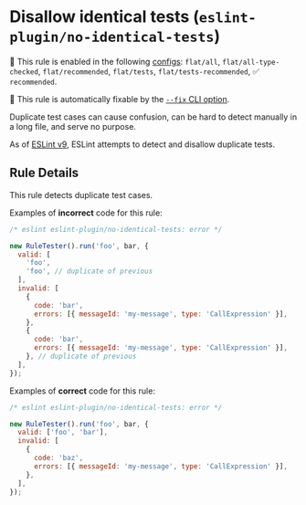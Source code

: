 # Disallow identical tests (`eslint-plugin/no-identical-tests`)

💼 This rule is enabled in the following [configs](https://github.com/eslint-community/eslint-plugin-eslint-plugin#presets): `flat/all`, `flat/all-type-checked`, `flat/recommended`, `flat/tests`, `flat/tests-recommended`, ✅ `recommended`.

🔧 This rule is automatically fixable by the [`--fix` CLI option](https://eslint.org/docs/latest/user-guide/command-line-interface#--fix).

<!-- end auto-generated rule header -->

Duplicate test cases can cause confusion, can be hard to detect manually in a long file, and serve no purpose.

As of [ESLint v9](https://github.com/eslint/rfcs/tree/main/designs/2021-stricter-rule-test-validation#disallow-identical-test-cases), ESLint attempts to detect and disallow duplicate tests.

## Rule Details

This rule detects duplicate test cases.

Examples of **incorrect** code for this rule:

```js
/* eslint eslint-plugin/no-identical-tests: error */

new RuleTester().run('foo', bar, {
  valid: [
    'foo',
    'foo', // duplicate of previous
  ],
  invalid: [
    {
      code: 'bar',
      errors: [{ messageId: 'my-message', type: 'CallExpression' }],
    },
    {
      code: 'bar',
      errors: [{ messageId: 'my-message', type: 'CallExpression' }],
    }, // duplicate of previous
  ],
});
```

Examples of **correct** code for this rule:

```js
/* eslint eslint-plugin/no-identical-tests: error */

new RuleTester().run('foo', bar, {
  valid: ['foo', 'bar'],
  invalid: [
    {
      code: 'baz',
      errors: [{ messageId: 'my-message', type: 'CallExpression' }],
    },
  ],
});
```
